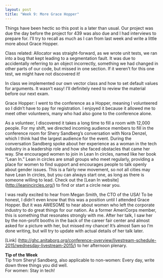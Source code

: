 ```yaml
---
layout: post
title: "Week 9: More Grace Hopper"
---
```

Things have been hectic so this post is a later than usual.  Our project was due the day before the project for 439 was also due and I had interviews to prepare for.  I’ll try to recall as much as I can from last week and write a little more about Grace Hopper.

Class related:
Allocator was straight-forward, as we wrote unit tests, we ran into a bug that kept leading to a segmentation fault.  It was due to accidentally referring to an object incorrectly, something we had changed in other parts of our code, but missed in one section.  If it weren’t for this one test, we might have not discovered it!

In class we implemented our own vector class and how to set default values for arguments.  It wasn’t easy! I’ll definitely need to review the material before our next exam.

Grace Hopper:
I went to the conference as a Hopper, meaning I volunteered so I didn’t have to pay for registration.  I enjoyed it because it allowed me to meet other volunteers, many who had also gone to the conference alone.

As a volunteer, I discovered it takes a long time to fill a room with 12,000 people.  For my shift, we directed incoming audience members to fill in the conference room for Shery Sandberg’s conversation with Nora Denzel, which I think had the largest audience for the event.  During the conversation Sandberg spoke about her experience as a woman in the tech industry in a leadership role and how she faced obstacles that came her way.  She encouraged women to join in Lean In circles, named like her book “Lean In.”  Lean in circles are small groups who meet regularly, providing a place for women to find support and encourages people to talk openly about gender issues.  This is a fairly new movement, so not all cities may have Lean In circles, but you can always start one, as long as there is someone willing to lead.  Check out the [Lean In website] (http://leanincircles.org/) to find or start a circle near you.

I was really excited to hear from Megan Smith, the CTO of the USA!  To be honest, I didn’t even know that this was a position until I attended Grace Hopper.  But it was AWESOME to hear about women who left the corporate industry to do great things for our nation.  As a former AmeriCorps member, this is something that resonates strongly with me.  After her talk, I saw her by the non-profit booths in the back of the career fair center and almost asked for a picture with her, but missed my chance!  It’s almost 5am so I’m done writing, but will try to update with actual details of her talk later.

[Link] (http://ghc.anitaborg.org/conference-overview/livestream-schedule-2015/wednesday-livestream-2015/) to her afternoon plenary.

**Tip of the Week**   
Tip from Sheryl Sandberg, also applicable to non-women:
Every day, write down three things you did well.   
For women:
Stay in tech!
